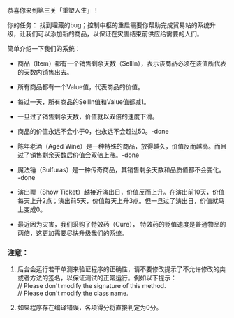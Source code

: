 恭喜你来到第三关「重塑人生」！

你的任务：
找到埋藏的bug；控制中枢的重启需要你帮助完成贸易站的系统升级，让我们可以添加新的商品，以保证在灾害结束前供应给需要的人们。

简单介绍一下我们的系统：
* 商品（Item）都有一个销售剩余天数（SellIn），表示该商品必须在该值所代表的天数内销售出去。
* 所有商品都有一个Value值，代表商品的价值。

* 每过一天，所有商品的SellIn值和Value值都减1。

* 一旦过了销售剩余天数，价值就以双倍的速度下滑。

* 商品的价值永远不会小于0，也永远不会超过50。-done

* 陈年老酒（Aged Wine）是一种特殊的商品，放得越久，价值反而越高。而且过了销售剩余天数后价值会双倍上涨。-done

* 魔法锤（Sulfuras）是一种传奇商品，其销售剩余天数和品质值都不会变化。 -done

* 演出票（Show Ticket）越接近演出日，价值反而上升。在演出前10天，价值每天上升2点；演出前5天，价值每天上升3点。但一旦过了演出日，价值就马上变成0。


* 最近因为灾害，我们采购了特效药（Cure）， 特效药的贬值速度是普通物品的两倍，这更加需要尽快升级我们的系统。


### 注意：
1. 后台会运行若干单测来验证程序的正确性，请不要修改提示了不允许修改的类或者方法的签名，以保证测试的正常运行。例如以下提示：     
   // Please don't modify the signature of this method.   
   // Please don't modify the class name.

2. 如果程序存在编译错误，各项得分将直接判定为0分。